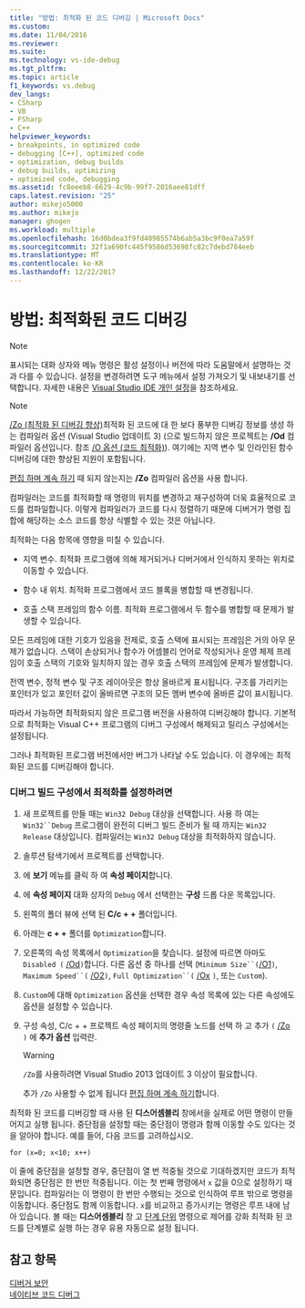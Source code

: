 ```yaml
---
title: "방법: 최적화 된 코드 디버깅 | Microsoft Docs"
ms.custom: 
ms.date: 11/04/2016
ms.reviewer: 
ms.suite: 
ms.technology: vs-ide-debug
ms.tgt_pltfrm: 
ms.topic: article
f1_keywords: vs.debug
dev_langs:
- CSharp
- VB
- FSharp
- C++
helpviewer_keywords:
- breakpoints, in optimized code
- debugging [C++], optimized code
- optimization, debug builds
- debug builds, optimizing
- optimized code, debugging
ms.assetid: fc8eeeb8-6629-4c9b-99f7-2016aee81dff
caps.latest.revision: "25"
author: mikejo5000
ms.author: mikejo
manager: ghogen
ms.workload: multiple
ms.openlocfilehash: 16d0bdea3f9fd40985574b6ab5a3bc9f0ea7a59f
ms.sourcegitcommit: 32f1a690fc445f9586d53698fc82c7debd784eeb
ms.translationtype: MT
ms.contentlocale: ko-KR
ms.lasthandoff: 12/22/2017
---
```

# <a name="how-to-debug-optimized-code"></a>방법: 최적화된 코드 디버깅
> [!NOTE]
>  표시되는 대화 상자와 메뉴 명령은 활성 설정이나 버전에 따라 도움말에서 설명하는 것과 다를 수 있습니다. 설정을 변경하려면 도구 메뉴에서 설정 가져오기 및 내보내기를 선택합니다. 자세한 내용은 [Visual Studio IDE 개인 설정](../ide/personalizing-the-visual-studio-ide.md)을 참조하세요.  
  
> [!NOTE]
>  [/Zo (최적화 된 디버깅 향상)](/cpp/build/reference/zo-enhance-optimized-debugging)최적화 된 코드에 대 한 보다 풍부한 디버깅 정보를 생성 하는 컴파일러 옵션 (Visual Studio 업데이트 3) (으로 빌드하지 않은 프로젝트는 **/Od** 컴파일러 옵션입니다. 참조 [/O 옵션 (코드 최적화)](/cpp/build/reference/o-options-optimize-code)). 여기에는 지역 변수 및 인라인된 함수 디버깅에 대한 향상된 지원이 포함됩니다.  
>   
>  [편집 하며 계속 하기](../debugger/edit-and-continue-visual-csharp.md) 때 되지 않는지는 **/Zo** 컴파일러 옵션을 사용 합니다.  
  
 컴파일러는 코드를 최적화할 때 명령의 위치를 변경하고 재구성하여 더욱 효율적으로 코드를 컴파일합니다. 이렇게 컴파일러가 코드를 다시 정렬하기 때문에 디버거가 명령 집합에 해당하는 소스 코드를 항상 식별할 수 있는 것은 아닙니다.  
  
 최적화는 다음 항목에 영향을 미칠 수 있습니다.  
  
-   지역 변수. 최적화 프로그램에 의해 제거되거나 디버거에서 인식하지 못하는 위치로 이동할 수 있습니다.  
  
-   함수 내 위치. 최적화 프로그램에서 코드 블록을 병합할 때 변경됩니다.  
  
-   호출 스택 프레임의 함수 이름. 최적화 프로그램에서 두 함수를 병합할 때 문제가 발생할 수 있습니다.  
  
 모든 프레임에 대한 기호가 있음을 전제로, 호출 스택에 표시되는 프레임은 거의 아무 문제가 없습니다. 스택이 손상되거나 함수가 어셈블리 언어로 작성되거나 운영 체제 프레임이 호출 스택의 기호와 일치하지 않는 경우 호출 스택의 프레임에 문제가 발생합니다.  
  
 전역 변수, 정적 변수 및 구조 레이아웃은 항상 올바르게 표시됩니다. 구조를 가리키는 포인터가 있고 포인터 값이 올바르면 구조의 모든 멤버 변수에 올바른 값이 표시됩니다.  
  
 따라서 가능하면 최적화되지 않은 프로그램 버전을 사용하여 디버깅해야 합니다. 기본적으로 최적화는 Visual C++ 프로그램의 디버그 구성에서 해제되고 릴리스 구성에서는 설정됩니다.  
  
 그러나 최적화된 프로그램 버전에서만 버그가 나타날 수도 있습니다. 이 경우에는 최적화된 코드를 디버깅해야 합니다.  
  
### <a name="to-turn-on-optimization-in-a-debug-build-configuration"></a>디버그 빌드 구성에서 최적화를 설정하려면  
  
1.  새 프로젝트를 만들 때는 `Win32 Debug` 대상을 선택합니다. 사용 하 여는 `Win32``Debug` 프로그램이 완전히 디버그 빌드 준비가 될 때 까지는 `Win32 Release` 대상입니다. 컴파일러는 `Win32 Debug` 대상을 최적화하지 않습니다.  
  
2.  솔루션 탐색기에서 프로젝트를 선택합니다.  
  
3.  에 **보기** 메뉴를 클릭 하 여 **속성 페이지**합니다.  
  
4.  에 **속성 페이지** 대화 상자의 `Debug` 에서 선택한는 **구성** 드롭 다운 목록입니다.  
  
5.  왼쪽의 폴더 뷰에 선택 된 **C/c + +** 폴더입니다.  
  
6.  아래는 **c + +** 폴더를 `Optimization`합니다.  
  
7.  오른쪽의 속성 목록에서 `Optimization`을 찾습니다. 설정에 따르면 아마도 `Disabled (` [/Od](/cpp/build/reference/od-disable-debug)`)`합니다. 다른 옵션 중 하나를 선택 (`Minimum Size``(`[/O1](/cpp/build/reference/o1-o2-minimize-size-maximize-speed)`)`, `Maximum Speed``(` [/O2](/cpp/build/reference/o1-o2-minimize-size-maximize-speed)`)`, `Full Optimization``(` [/Ox](/cpp/build/reference/ox-full-optimization) `)`, 또는 `Custom`).  
  
8.  `Custom`에 대해 `Optimization` 옵션을 선택한 경우 속성 목록에 있는 다른 속성에도 옵션을 설정할 수 있습니다.  
  
9. 구성 속성, C/c + + 프로젝트 속성 페이지의 명령줄 노드를 선택 하 고 추가 `(` [/Zo](/cpp/build/reference/zo-enhance-optimized-debugging) `)` 에 **추가 옵션** 입력란.  
  
    > [!WARNING]
    >  `/Zo`를 사용하려면 Visual Studio 2013 업데이트 3 이상이 필요합니다.  
    >   
    >  추가 `/Zo` 사용할 수 없게 됩니다 [편집 하며 계속 하기](../debugger/edit-and-continue-visual-csharp.md)합니다.  
  
 최적화 된 코드를 디버깅할 때 사용 된 **디스어셈블리** 창에서을 실제로 어떤 명령이 만들어지고 실행 됩니다. 중단점을 설정할 때는 중단점이 명령과 함께 이동할 수도 있다는 것을 알아야 합니다. 예를 들어, 다음 코드를 고려하십시오.  
  
```  
for (x=0; x<10; x++)  
```  
  
 이 줄에 중단점을 설정할 경우, 중단점이 열 번 적중될 것으로 기대하겠지만 코드가 최적화되면 중단점은 한 번만 적중됩니다. 이는 첫 번째 명령에서 `x` 값을 0으로 설정하기 때문입니다. 컴파일러는 이 명령이 한 번만 수행되는 것으로 인식하여 루프 밖으로 명령을 이동합니다. 중단점도 함께 이동합니다. `x`를 비교하고 증가시키는 명령은 루프 내에 남아 있습니다. 볼 때는 **디스어셈블리** 창 고 [단계 단위](http://msdn.microsoft.com/en-us/8791dac9-64d1-4bb9-b59e-8d59af1833f9) 명령으로 제어를 강화 최적화 된 코드를 단계별로 실행 하는 경우 유용 자동으로 설정 됩니다.  
  
## <a name="see-also"></a>참고 항목  
 [디버거 보안](../debugger/debugger-security.md)   
 [네이티브 코드 디버그](../debugger/debugging-native-code.md)